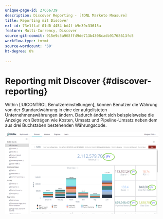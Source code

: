 ```yaml
---
unique-page-id: 27656739
description: Discover Reporting - [!DNL Marketo Measure]
title: Reporting mit Discover
exl-id: 73e1ffaf-01d0-4454-bd4f-b9e39c33615a
feature: Multi-Currency, Discover
source-git-commit: 915e9c5a968ffd9de713b4308cadb91768613fc5
workflow-type: tm+mt
source-wordcount: '50'
ht-degree: 8%

---
```


# Reporting mit Discover {#discover-reporting}

Within [!UICONTROL Benutzereinstellungen], können Benutzer die Währung von der Standardwährung in eine der aufgelisteten Unternehmenswährungen ändern. Dadurch ändert sich beispielsweise die Anzeige von Beträgen wie Kosten, Umsatz und Pipeline-Umsatz neben dem aus drei Buchstaben bestehenden Währungscode.

![](assets/one.png)
